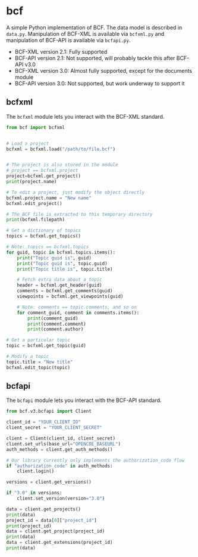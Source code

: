 # bcf

A simple Python implementation of BCF. The data model is described in `data.py`.
Manipulation of BCF-XML is available via `bcfxml.py` and manipulation of BCF-API
is available via `bcfapi.py`.

 - BCF-XML version 2.1: Fully supported
 - BCF-API version 2.1: Not supported, will probably tackle this after BCF-API v3.0
 - BCF-XML version 3.0: Almost fully supported, except for the documents module
 - BCF-API version 3.0: Not supported, but work underway to support it

## bcfxml

The `bcfxml` module lets you interact with the BCF-XML standard.

```python
from bcf import bcfxml


# Load a project
bcfxml = bcfxml.load("/path/to/file.bcf")


# The project is also stored in the module
# project == bcfxml.project
project=bcfxml.get_project()
print(project.name)

# To edit a project, just modify the object directly
bcfxml.project.name = "New name"
bcfxml.edit_project()

# The BCF file is extracted to this temporary directory
print(bcfxml.filepath)

# Get a dictionary of topics
topics = bcfxml.get_topics()

# Note: topics == bcfxml.topics
for guid, topic in bcfxml.topics.items():
    print("Topic guid is", guid)
    print("Topic guid is", topic.guid)
    print("Topic title is", topic.title)

    # Fetch extra data about a topic
    header = bcfxml.get_header(guid)
    comments = bcfxml.get_comments(guid)
    viewpoints = bcfxml.get_viewpoints(guid)

    # Note: comments == topic.comments, and so on
    for comment_guid, comment in comments.items():
        print(comment_guid)
        print(comment.comment)
        print(comment.author)

# Get a particular topic
topic = bcfxml.get_topic(guid)

# Modify a topic
topic.title = "New title"
bcfxml.edit_topic(topic)
```

## bcfapi

The `bcfapi` module lets you interact with the BCF-API standard.

```python
from bcf.v3.bcfapi import Client

client_id = "YOUR_CLIENT_ID"
client_secret = "YOUR_CLIENT_SECRET"

client = Client(client_id, client_secret)
client.set_urls(base_url="OPENCDE_BASEURL")
auth_methods = client.get_auth_methods()

# Our library currently only implements the authorization_code flow
if "authorization_code" in auth_methods:
    client.login()

versions = client.get_versions()

if "3.0" in versions:
    client.set_version(version="3.0")

data = client.get_projects()
print(data)
project_id = data[0]["project_id"]
print(project_id)
data = client.get_project(project_id)
print(data)
data = client.get_extensions(project_id)
print(data)
```
